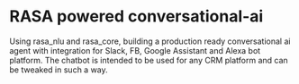 # RASA powered conversational-ai
Using rasa_nlu and rasa_core, building a production ready conversational ai agent with integration for Slack, FB, Google Assistant and Alexa bot platform.
The chatbot is intended to be used for any CRM platform and can be tweaked in such a way.

